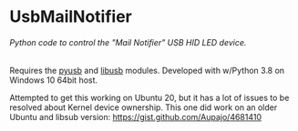 # UsbMailNotifier

###### Python code to control the "Mail Notifier" USB HID LED device.

Requires the [pyusb](https://github.com/pyusb/pyusb) and [libusb](https://pypi.org/project/libusb/) modules.
Developed with w/Python 3.8 on Windows 10 64bit host.

Attempted to get this working on Ubuntu 20, but it has a lot of issues to be resolved about Kernel device ownership.
This one did work on an older Ubuntu and libsub version: 
https://gist.github.com/Aupajo/4681410





